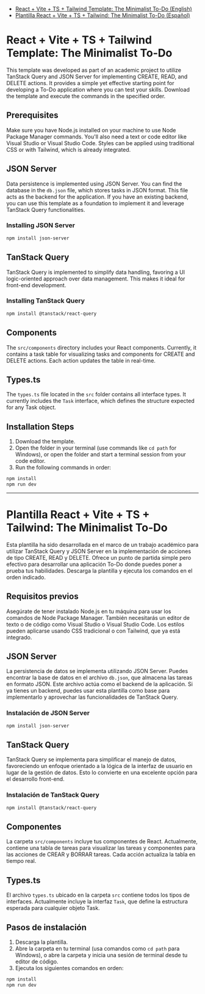 - [React + Vite + TS + Tailwind Template: The Minimalist To-Do (English)](https://github.com/caleones/To-Do-Minimalist-Template/blob/main/README.md#react--vite--ts--tailwind-template-the-minimalist-to-do)
- [Plantilla React + Vite + TS + Tailwind: The Minimalist To-Do (Español)](https://github.com/caleones/To-Do-Minimalist-Template/blob/main/README.md#plantilla-react--vite--ts--tailwind-the-minimalist-to-do)

# React + Vite + TS + Tailwind Template: The Minimalist To-Do

This template was developed as part of an academic project to utilize TanStack Query and JSON Server for implementing CREATE, READ, and DELETE actions. It provides a simple yet effective starting point for developing a To-Do application where you can test your skills. Download the template and execute the commands in the specified order.

## Prerequisites

Make sure you have Node.js installed on your machine to use Node Package Manager commands. You'll also need a text or code editor like Visual Studio or Visual Studio Code. Styles can be applied using traditional CSS or with Tailwind, which is already integrated.

## JSON Server

Data persistence is implemented using JSON Server. You can find the database in the `db.json` file, which stores tasks in JSON format. This file acts as the backend for the application. If you have an existing backend, you can use this template as a foundation to implement it and leverage TanStack Query functionalities.

### Installing JSON Server
```bash
npm install json-server
```

## TanStack Query

TanStack Query is implemented to simplify data handling, favoring a UI logic-oriented approach over data management. This makes it ideal for front-end development.

### Installing TanStack Query
```bash
npm install @tanstack/react-query
```

## Components

The `src/components` directory includes your React components. Currently, it contains a task table for visualizing tasks and components for CREATE and DELETE actions. Each action updates the table in real-time.

## Types.ts

The `types.ts` file located in the `src` folder contains all interface types. It currently includes the `Task` interface, which defines the structure expected for any Task object.

## Installation Steps

1. Download the template.
2. Open the folder in your terminal (use commands like `cd path` for Windows), or open the folder and start a terminal session from your code editor.
3. Run the following commands in order:
```bash
npm install
npm run dev
```

---

# Plantilla React + Vite + TS + Tailwind: The Minimalist To-Do

Esta plantilla ha sido desarrollada en el marco de un trabajo académico para utilizar TanStack Query y JSON Server en la implementación de acciones de tipo CREATE, READ y DELETE. Ofrece un punto de partida simple pero efectivo para desarrollar una aplicación To-Do donde puedes poner a prueba tus habilidades. Descarga la plantilla y ejecuta los comandos en el orden indicado.

## Requisitos previos

Asegúrate de tener instalado Node.js en tu máquina para usar los comandos de Node Package Manager. También necesitarás un editor de texto o de código como Visual Studio o Visual Studio Code. Los estilos pueden aplicarse usando CSS tradicional o con Tailwind, que ya está integrado.

## JSON Server

La persistencia de datos se implementa utilizando JSON Server. Puedes encontrar la base de datos en el archivo `db.json`, que almacena las tareas en formato JSON. Este archivo actúa como el backend de la aplicación. Si ya tienes un backend, puedes usar esta plantilla como base para implementarlo y aprovechar las funcionalidades de TanStack Query.

### Instalación de JSON Server
```bash
npm install json-server
```

## TanStack Query

TanStack Query se implementa para simplificar el manejo de datos, favoreciendo un enfoque orientado a la lógica de la interfaz de usuario en lugar de la gestión de datos. Esto lo convierte en una excelente opción para el desarrollo front-end.

### Instalación de TanStack Query
```bash
npm install @tanstack/react-query
```

## Componentes

La carpeta `src/components` incluye tus componentes de React. Actualmente, contiene una tabla de tareas para visualizar las tareas y componentes para las acciones de CREAR y BORRAR tareas. Cada acción actualiza la tabla en tiempo real.

## Types.ts

El archivo `types.ts` ubicado en la carpeta `src` contiene todos los tipos de interfaces. Actualmente incluye la interfaz `Task`, que define la estructura esperada para cualquier objeto Task.

## Pasos de instalación

1. Descarga la plantilla.
2. Abre la carpeta en tu terminal (usa comandos como `cd path` para Windows), o abre la carpeta y inicia una sesión de terminal desde tu editor de código.
3. Ejecuta los siguientes comandos en orden:
```bash
npm install
npm run dev
```
